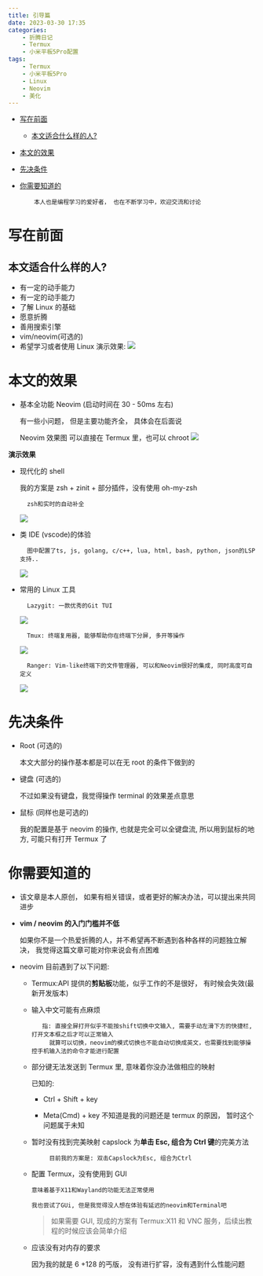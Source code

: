 ```yaml
---
title: 引导篇
date: 2023-03-30 17:35
categories:
    - 折腾日记
    - Termux
    - 小米平板5Pro配置
tags:
    - Termux
    - 小米平板5Pro
    - Linux
    - Neovim
    - 美化
---
```


<!--toc:start-->

-   [写在前面](#写在前面)
    -   [本文适合什么样的人?](#本文适合什么样的人)
-   [本文的效果](#本文的效果)
-   [先决条件](#先决条件)
-   [你需要知道的](#你需要知道的)
    <!--toc:end-->

            本人也是编程学习的爱好者， 也在不断学习中，欢迎交流和讨论

# 写在前面

## 本文适合什么样的人?

-   有一定的动手能力
-   有一定的动手能力
-   了解 Linux 的基础
-   愿意折腾
-   善用搜索引擎
-   vim/neovim(可选的)
-   希望学习或者使用 Linux
    演示效果: ![](https://zoran-blog.oss-cn-wuhan-lr.aliyuncs.com/Termux%E9%85%8D%E7%BD%AE/%E5%BC%95%E5%AF%BC%E7%AF%87/demo.gif)

# 本文的效果

-   基本全功能 Neovim (启动时间在 30 - 50ms 左右)

    有一些小问题， 但是主要功能齐全， 具体会在后面说

    Neovim 效果图 可以直接在 Termux 里，也可以 chroot
    ![](https://zoran-blog.oss-cn-wuhan-lr.aliyuncs.com/Termux%E9%85%8D%E7%BD%AE/%E5%BC%95%E5%AF%BC%E7%AF%87/demo.png)

**演示效果**

-   现代化的 shell

    我的方案是 zsh + zinit + 部分插件，没有使用 oh-my-zsh

          zsh和实时的自动补全

    ![](https://zoran-blog.oss-cn-wuhan-lr.aliyuncs.com/Termux%E9%85%8D%E7%BD%AE/%E5%BC%95%E5%AF%BC%E7%AF%87/shell_demo.png)

-   类 IDE (vscode)的体验

          图中配置了ts, js, golang, c/c++, lua, html, bash, python, json的LSP支持..

    ![](https://zoran-blog.oss-cn-wuhan-lr.aliyuncs.com/Termux%E9%85%8D%E7%BD%AE/%E5%BC%95%E5%AF%BC%E7%AF%87/ide_demo.png)

-   常用的 Linux 工具

          Lazygit: 一款优秀的Git TUI

    ![](https://zoran-blog.oss-cn-wuhan-lr.aliyuncs.com/Termux%E9%85%8D%E7%BD%AE/%E5%BC%95%E5%AF%BC%E7%AF%87/lazygit_demo.png)

          Tmux: 终端复用器, 能够帮助你在终端下分屏, 多开等操作

    ![](https://zoran-blog.oss-cn-wuhan-lr.aliyuncs.com/Termux%E9%85%8D%E7%BD%AE/%E5%BC%95%E5%AF%BC%E7%AF%87/tmux_demo.png)

          Ranger: Vim-like终端下的文件管理器, 可以和Neovim很好的集成, 同时高度可自定义

    ![](https://zoran-blog.oss-cn-wuhan-lr.aliyuncs.com/Termux%E9%85%8D%E7%BD%AE/%E5%BC%95%E5%AF%BC%E7%AF%87/ranger_demo.png)

# 先决条件

-   Root (可选的)

    本文大部分的操作基本都是可以在无 root 的条件下做到的

-   键盘 (可选的)

    不过如果没有键盘，我觉得操作 terminal 的效果差点意思

-   鼠标 (同样也是可选的)

    我的配置是基于 neovim 的操作, 也就是完全可以全键盘流, 所以用到鼠标的地方, 可能只有打开 Termux 了

# 你需要知道的

-   该文章是本人原创， 如果有相关错误，或者更好的解决办法，可以提出来共同进步

-   **vim / neovim 的入门门槛并不低**

    如果你不是一个热爱折腾的人，并不希望再不断遇到各种各样的问题独立解决， 我觉得这篇文章可能对你来说会有点困难

-   neovim 目前遇到了以下问题:

    -   Termux:API 提供的**剪贴板**功能，似乎工作的不是很好， 有时候会失效(最新开发版本)

    -   输入中文可能有点麻烦

               指: 直接全屏打开似乎不能按shift切换中文输入, 需要手动左滑下方的快捷栏, 打开文本框之后才可以正常输入
                 就算可以切换，neovim的模式切换也不能自动切换成英文，也需要找到能够操控手机输入法的命令才能进行配置

    -   部分键无法发送到 Termux 里, 意味着你没办法做相应的映射

        已知的:

        -   Ctrl + Shift + key

        -   Meta(Cmd) + key
            不知道是我的问题还是 termux 的原因， 暂时这个问题属于未知

    -   暂时没有找到完美映射 capslock 为**单击 Esc, 组合为 Ctrl 键**的完美方法

                 目前我的方案是: 双击Capslock为Esc, 组合为Ctrl

    -   配置 Termux，没有使用到 GUI

            意味着基于X11和Wayland的功能无法正常使用

            我也尝试了GUi, 但是我觉得没人想在体验有延迟的neovim和Terminal吧

        > 如果需要 GUI, 现成的方案有 Termux:X11 和 VNC 服务，后续出教程的时候应该会简单介绍

    -   应该没有对内存的要求

        因为我的就是 6 +128 的丐版， 没有进行扩容，没有遇到什么性能问题

